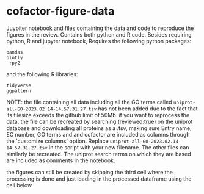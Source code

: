 # cofactor-figure-data
Juypiter notebook and files containing the data and code to reproduce the figures in the review.
Contains both python and R code. Besides requiring python, R and jupyter notebook, Requires the following python packages:

```
pandas
plotly 
 rpy2
```
and the following R libraries:
```
tidyverse
ggpattern
```

NOTE: 
the file containing all data including all the GO terms called `uniprot-all-GO-2023.02.14-14.57.31.27.tsv` 
has not been added due to the fact that its filesize exceeds the github limit of 50Mb.
if you want to reprocess the data, the file can be recreated by searching (reviewed:true) on the uniprot database and downloading all proteins as a .tsv,
making sure Entry name, EC number, GO terms and and cofactor are included as columns through the 'customize columns' option. Replace `uniprot-all-GO-2023.02.14-14.57.31.27.tsv` in the script with your new filename. The other files can similarly be recreated. The uniprot search terms on which they are based are included as comments in the notebook. 

the figures can still be created by skipping the third cell where the processing is done and just loading in the processed dataframe using the cell below

